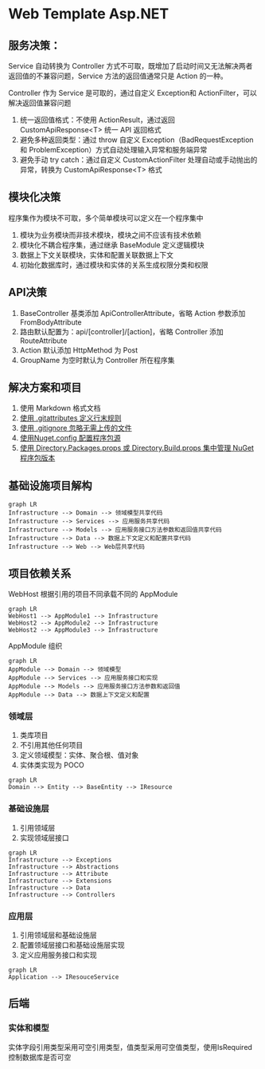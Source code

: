 ﻿# Web Template Asp.NET

## 服务决策：

Service 自动转换为 Controller 方式不可取，既增加了启动时间又无法解决两者返回值的不兼容问题，Service 方法的返回值通常只是 Action 的一种。

Controller 作为 Service 是可取的，通过自定义 Exception和 ActionFilter，可以解决返回值兼容问题

1. 统一返回值格式：不使用 ActionResult，通过返回 CustomApiResponse\<T\> 统一 API 返回格式
1. 避免多种返回类型：通过 throw 自定义 Exception（BadRequestException 和 ProblemException）方式自动处理输入异常和服务端异常
1. 避免手动 try catch：通过自定义 CustomActionFilter 处理自动或手动抛出的异常，转换为 CustomApiResponse\<T\> 格式

## 模块化决策

程序集作为模块不可取，多个简单模块可以定义在一个程序集中

1. 模块为业务模块而非技术模块，模块之间不应该有技术依赖
1. 模块化不耦合程序集，通过继承 BaseModule 定义逻辑模块
1. 数据上下文关联模块，实体和配置关联数据上下文
1. 初始化数据库时，通过模块和实体的关系生成权限分类和权限

## API决策

1. BaseController 基类添加 ApiControllerAttribute，省略 Action 参数添加 FromBodyAttribute
1. 路由默认配置为：api/[controller]/[action]，省略 Controller 添加 RouteAttribute
1. Action 默认添加 HttpMethod 为 Post
1. GroupName 为空时默认为 Controller 所在程序集

## 解决方案和项目

1. 使用 Markdown 格式文档
1. [使用 .gitattributes 定义行末规则](https://docs.github.com/en/get-started/getting-started-with-git/configuring-git-to-handle-line-endings)
1. [使用 .gitignore 忽略无需上传的文件](https://docs.github.com/en/get-started/getting-started-with-git/ignoring-files)
1. [使用Nuget.config 配置程序包源](https://learn.microsoft.com/zh-cn/nuget/reference/nuget-config-file)
1. [使用 Directory.Packages.props 或 Directory.Build.props 集中管理 NuGet 程序包版本](https://learn.microsoft.com/zh-cn/nuget/consume-packages/central-package-management)

## 基础设施项目解构

```mermaid
graph LR
Infrastructure --> Domain --> 领域模型共享代码
Infrastructure --> Services --> 应用服务共享代码
Infrastructure --> Models --> 应用服务接口方法参数和返回值共享代码
Infrastructure --> Data --> 数据上下文定义和配置共享代码
Infrastructure --> Web --> Web层共享代码
```

## 项目依赖关系

WebHost 根据引用的项目不同承载不同的 AppModule

```mermaid
graph LR
WebHost1 --> AppModule1 --> Infrastructure
WebHost2 --> AppModule2 --> Infrastructure
WebHost2 --> AppModule3 --> Infrastructure
```

AppModule 组织

```mermaid
graph LR
AppModule --> Domain --> 领域模型
AppModule --> Services --> 应用服务接口和实现
AppModule --> Models --> 应用服务接口方法参数和返回值
AppModule --> Data --> 数据上下文定义和配置
```

### 领域层

1. 类库项目
1. 不引用其他任何项目
1. 定义领域模型：实体、聚合根、值对象
1. 实体类实现为 POCO

```mermaid
graph LR
Domain --> Entity --> BaseEntity --> IResource
```

### 基础设施层

1. 引用领域层
1. 实现领域层接口

```mermaid
graph LR
Infrastructure --> Exceptions
Infrastructure --> Abstractions
Infrastructure --> Attribute
Infrastructure --> Extensions
Infrastructure --> Data
Infrastructure --> Controllers
```

### 应用层

1. 引用领域层和基础设施层
1. 配置领域层接口和基础设施层实现
1. 定义应用服务接口和实现

```mermaid
graph LR
Application --> IResouceService
```


## 后端

### 实体和模型

实体字段引用类型采用可空引用类型，值类型采用可空值类型，使用IsRequired控制数据库是否可空